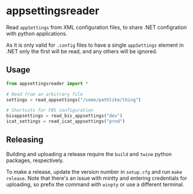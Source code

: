 # appsettingsreader

Read `appSettings` from XML configuration files, to share .NET configration with python applications.

As it is only valid for `.config` files to have a single `appSettings` element in .NET only the first will be read, and any others will be ignored.

## Usage

```py
from appsettingsreader import *

# Read from an arbitrary file
settings = read_appsettings("/some/pathlike/thing")

# Shortcuts for FBS configuration
bisappsettings = read_bis_appsettings("dev")
icat_settings = read_icat_appsettings("prod")
```

## Releasing

Building and uploading a release require the `build` and `twine` python packages, respectively.

To make a release, update the version number in `setup.cfg` and run `make release`. Note that there's an issue with mintty and entering credentials for uploading, so prefix the command with `winpty` or use a different terminal.

